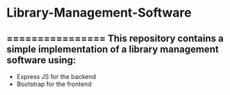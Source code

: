 # Library-Management-Software
================
This repository contains a simple implementation of a library management software using:
-----------
* Express JS for the backend
* Bootstrap for the frontend
